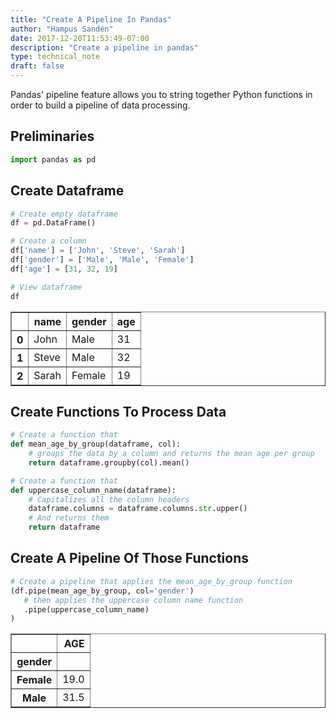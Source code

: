 ```yaml
---
title: "Create A Pipeline In Pandas"
author: "Hampus Sandén"
date: 2017-12-20T11:53:49-07:00
description: "Create a pipeline in pandas"
type: technical_note
draft: false
---
```

Pandas' pipeline feature allows you to string together Python functions in order to build a pipeline of data processing.

## Preliminaries


```python
import pandas as pd
```

## Create Dataframe


```python
# Create empty dataframe
df = pd.DataFrame()

# Create a column
df['name'] = ['John', 'Steve', 'Sarah']
df['gender'] = ['Male', 'Male', 'Female']
df['age'] = [31, 32, 19]

# View dataframe
df
```




<div>
<table border="1" class="dataframe">
  <thead>
    <tr style="text-align: right;">
      <th></th>
      <th>name</th>
      <th>gender</th>
      <th>age</th>
    </tr>
  </thead>
  <tbody>
    <tr>
      <th>0</th>
      <td>John</td>
      <td>Male</td>
      <td>31</td>
    </tr>
    <tr>
      <th>1</th>
      <td>Steve</td>
      <td>Male</td>
      <td>32</td>
    </tr>
    <tr>
      <th>2</th>
      <td>Sarah</td>
      <td>Female</td>
      <td>19</td>
    </tr>
  </tbody>
</table>
</div>



## Create Functions To Process Data


```python
# Create a function that
def mean_age_by_group(dataframe, col):
    # groups the data by a column and returns the mean age per group
    return dataframe.groupby(col).mean()
```


```python
# Create a function that
def uppercase_column_name(dataframe):
    # Capitalizes all the column headers
    dataframe.columns = dataframe.columns.str.upper()
    # And returns them
    return dataframe
```

## Create A Pipeline Of Those Functions


```python
# Create a pipeline that applies the mean_age_by_group function
(df.pipe(mean_age_by_group, col='gender')
   # then applies the uppercase column name function
   .pipe(uppercase_column_name)
)
```




<div>
<table border="1" class="dataframe">
  <thead>
    <tr style="text-align: right;">
      <th></th>
      <th>AGE</th>
    </tr>
    <tr>
      <th>gender</th>
      <th></th>
    </tr>
  </thead>
  <tbody>
    <tr>
      <th>Female</th>
      <td>19.0</td>
    </tr>
    <tr>
      <th>Male</th>
      <td>31.5</td>
    </tr>
  </tbody>
</table>
</div>


